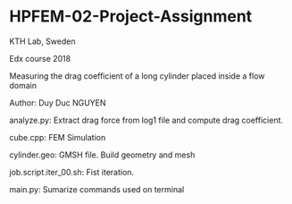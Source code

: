 # HPFEM-02-Project-Assignment
KTH Lab, Sweden

Edx course 2018

Measuring the drag coefficient of a long cylinder placed inside a flow domain

Author: Duy Duc NGUYEN

analyze.py: Extract drag force from log1 file and compute drag coefficient. 

cube.cpp: FEM Simulation

cylinder.geo: GMSH file. Build geometry and mesh 

job.script.iter_00.sh: Fist iteration. 

main.py: Sumarize commands used on terminal
